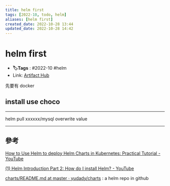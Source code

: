 ```yaml
---
title: helm first
tags: [2022-10, todo, helm]
aliases: [helm first]
created_date: 2022-10-28 13:44
updated_date: 2022-10-28 14:42
---
```


# helm first

- **🏷️Tags** :   #2022-10 #helm 
- Link: [Artifact Hub](https://artifacthub.io/)

先要有 docker 

## install use choco

---

helm pull xxxxxx/mysql 
overwrite value

---
## 參考

[How to Use Helm to deploy Helm Charts in Kubernetes: Practical Tutorial - YouTube](https://www.youtube.com/watch?v=gg-GuHs8Nsk)

[(1) Helm Introduction Part 2: How do I install Helm? - YouTube](https://www.youtube.com/watch?v=-UNfk1LNvYQ&list=PLSwo-wAGP1b8svO5fbAr7ko2Buz6GuH1g&index=2)

[charts/README.md at master · yudady/charts](https://github.com/yudady/charts/blob/master/README.md) : a helm repo in github 
